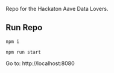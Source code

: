 Repo for the Hackaton Aave Data Lovers.

## Run Repo

`npm i`

`npm run start`

Go to: http://localhost:8080